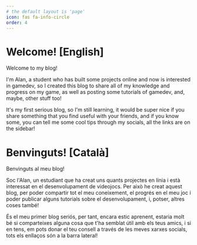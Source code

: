 ```yaml
---
# the default layout is 'page'
icon: fas fa-info-circle
order: 4
---
```


# Welcome! [English]
Welcome to my blog!

I'm Alan, a student who has built some projects online and now is interested in gamedev, so I created this blog to share all of my knowledge and progress on my game, as well as posting some tutorials of gamedev, and, maybe, other stuff too!

It's my first serious blog, so I'm still learning, it would be super nice if you share something that you find useful with your friends, and if you know some, you can tell me some cool tips through my socials, all the links are on the sidebar!

# Benvinguts! [Català]
Benvinguts al meu blog!

Soc l'Alan, un estudiant que ha creat uns quants projectes en línia i està interessat en el desenvolupament de videojocs. Per això he creat aquest blog, per poder compartir tot el meu coneixement, el progrés en el meu joc i poder publicar alguns tutorials sobre el desenvolupament, i, potser, altres coses també!

És el meu primer blog seriós, per tant, encara estic aprenent, estaria molt bé si comparteixes alguna cosa que t'ha semblat útil amb els teus amics, i si en tens, em pots donar el teu consell a través de les meves xarxes socials, tots els enllaços són a la barra lateral!
